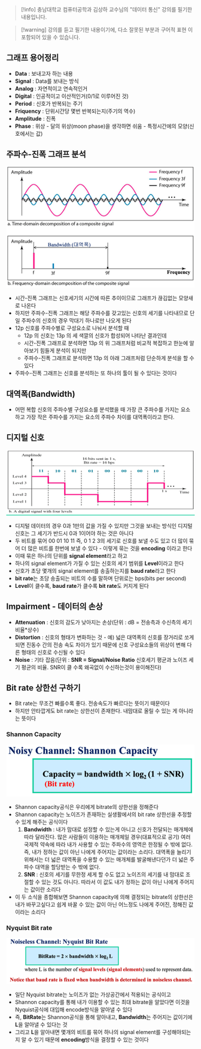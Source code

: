> [!info] 충남대학교 컴퓨터공학과 김상하 교수님의 "데이터 통신" 강의를 필기한 내용입니다.

> [!warning] 강의를 듣고 필기한 내용이기에, 다소 잘못된 부분과 구어적 표현 이 포함되어 있을 수 있습니다.

## 그래프 용어정리

- **Data** : 보내고자 하는 내용
- **Signal** : Data를 보내는 방식
- **Analog** : 자연적이고 연속적인거
- **Digital** : 인공적이고 이산적인거(0/1로 이루어진 것)
- **Period** : 신호가 반복되는 주기
- **Friquency** : 단위시간당 몇번 반복되는지(주기의 역수)
- **Amplitude** : 진폭
- **Phase** : 위상 - 달의 위상(moon phase)을 생각하면 쉬움 - 특정시간에의 모양(신호에서는 값)

## 주파수-진폭 그래프 분석

![%E1%84%8B%E1%85%B5%E1%84%85%E1%85%A9%E1%86%AB01%20-%20Bitrate%20dc5dc54482d44e158bbbb520b7495e05/image1.png](datacommunication.spring.2021.cse.cnu.ac.kr/images/01_dc5dc54482d44e158bbbb520b7495e05/image1.png)

- 시간-진폭 그래프는 신호세기의 시간에 따른 추이이므로 그래프가 끊김없는 모양새로 나온다
- 하지만 주파수-진폭 그래프는 해당 주파수를 갖고있는 신호의 세기를 나타내므로 단일 주파수의 신호의 경우 막대기 하나로만 나오게 된다
- 12p 신호를 주파수별로 구성요소로 나눠서 분석할 때
	- 12p 의 신호는 13p 의 세 색깔의 신호가 합성되어 나타난 결과인데
	- 시간-진폭 그래프로 분석하면 13p 의 위 그래프처럼 비교적 복잡하고 한눈에 알아보기 힘들게 분석이 되지만
	- 주파수-진폭 그래프로 분석하면 13p 의 아래 그래프처럼 단순하게 분석을 할 수 있다
- 주파수-진폭 그래프는 신호를 분석하는 또 하나의 툴이 될 수 있다는 것이다

## 대역폭(Bandwidth)

- 어떤 복합 신호의 주파수별 구성요소를 분석했을 때 가장 큰 주파수를 가지는 요소하고 가장 작은 주파수를 가지는 요소의 주파수 차이를 대역폭이라고 한다.

## 디지털 신호

![%E1%84%8B%E1%85%B5%E1%84%85%E1%85%A9%E1%86%AB01%20-%20Bitrate%20dc5dc54482d44e158bbbb520b7495e05/image2.png](datacommunication.spring.2021.cse.cnu.ac.kr/images/01_dc5dc54482d44e158bbbb520b7495e05/image2.png)

- 디지털 데이터의 경우 0과 1만의 값을 가질 수 있지만 그것을 보내는 방식인 디지털 신호는 그 세기가 반드시 0과 1이어야 하는 것은 아니다
- 두 비트를 묶어 00 01 10 11 즉, 0 1 2 3의 세기로 신호를 보낼 수도 있고 더 많이 묶어 더 많은 비트를 한번에 보낼 수 있다 - 이렇게 묶는 것을 **encoding** 이라고 한다
- 이때 묶은 하나의 단위를 **signal element**라고 하고
- 하나의 signal element가 가질 수 있는 신호의 세기 범위를 **Level**이라고 한다
- 신호가 초당 몇개의 signal element를 송출하는지를 **baud rate**라고 한다
- **bit rate**는 초당 송출되는 비트의 수를 말하며 단위로는 bps(bits per second)
- **Level**이 클수록, **baud rate**가 클수록 **bit rate**도 커지게 된다

## Impairment - 데이터의 손상

- **Attenuation** : 신호의 감도가 낮아지는 손상(단위 : dB = 전송측과 수신측의 세기 비율*상수)
- **Distortion** : 신호의 형태가 변화하는 것 - 예) 넓은 대역폭의 신호를 장거리로 쏘게 되면 진동수 간의 전송 속도 차이가 있기 때문에 신호 구성요소들의 위상이 변해 다른 형태의 신호로 수신될 수 있다
- **Noise** : 기타 잡음(단위 : **SNR = Signal/Noise Ratio** 신호세기 평균과 노이즈 세기 평균의 비율. SNR이 클 수록 왜곡없이 수신하는것이 용이해진다)

## Bit rate 상한선 구하기

- Bit rate는 무조건 빠를수록 좋다. 전송속도가 빠르다는 뜻이기 때문이다
- 하지만 안타깝게도 bit rate는 상한선이 존재한다. 내맘대로 올릴 수 있는 게 아니라는 뜻이다

### Shannon Capacity

![%E1%84%8B%E1%85%B5%E1%84%85%E1%85%A9%E1%86%AB01%20-%20Bitrate%20dc5dc54482d44e158bbbb520b7495e05/image3.png](datacommunication.spring.2021.cse.cnu.ac.kr/images/01_dc5dc54482d44e158bbbb520b7495e05/image3.png)

- Shannon capacity공식은 우리에게 bitrate의 상한선을 정해준다
- Shannon capacity는 노이즈가 존재하는 실생활에서의 bit rate 상한선을 추정할 수 있게 해주는 공식이다
	1. **Bandwidth** : 내가 맘대로 설정할 수 있는게 아니고 신호가 전달되는 매개체에 따라 달라진다. 많은 사람들이 이용하는 매개체일 경우(대표적으로 공기) 여러 국제적 약속에 따라 내가 사용할 수 있는 주파수의 영역은 한정될 수 밖에 없다. 즉, 내가 정하는 값이 아닌 나에게 주어지는 값이라는 소리다. 대역폭을 늘리기 위해서는 더 넓은 대역폭을 수용할 수 있는 매개체를 발굴해낸다던가 더 넓은 주파수 대역을 할당받는 수 밖에 없다.
	2. **SNR** : 신호의 세기를 무한정 세게 할 수도 없고 노이즈의 세기를 내 맘대로 조절할 수 있는 것도 아니다. 따라서 이 값도 내가 정하는 값이 아닌 나에게 주어지는 값이란 소리다
- 이 두 소식을 종합해보면 Shannon capacity에 의해 결정되는 bitrate의 상한선은 내가 바꾸고싶다고 쉽게 바꿀 수 있는 값이 아닌 어느정도 나에게 주어진, 정해진 값이라는 소리다

### Nyquist Bit rate

![%E1%84%8B%E1%85%B5%E1%84%85%E1%85%A9%E1%86%AB01%20-%20Bitrate%20dc5dc54482d44e158bbbb520b7495e05/image4.png](datacommunication.spring.2021.cse.cnu.ac.kr/images/01_dc5dc54482d44e158bbbb520b7495e05/image4.png)

- 일단 Nyquist bitrate는 노이즈가 없는 가상공간에서 적용되는 공식이고
- Shannon capacity를 통해 내가 이용할 수 있는 최대 bitrate을 알았다면 이것을 Nyquist공식에 대입해 encode방식을 알아낼 수 있다
- 즉, **BitRate**는 Shannon공식을 통해 알아내고, **Bandwidth**는 주어지는 값이기에 **L**을 알아낼 수 있다는 것
- 그리고 **L**을 알아내면 몇개의 비트를 묶어 하나의 signal element를 구성해야되는지 알 수 있기 때문에 **encoding**방식을 결정할 수 있는 것이다